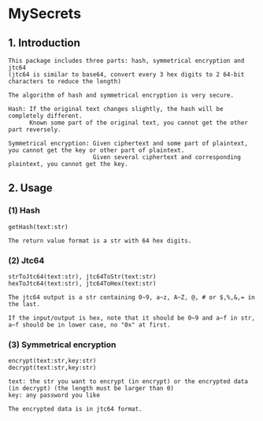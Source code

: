 # MySecrets

## 1. Introduction

    This package includes three parts: hash, symmetrical encryption and jtc64
    (jtc64 is similar to base64, convert every 3 hex digits to 2 64-bit characters to reduce the length)
    
    The algorithm of hash and symmetrical encryption is very secure.
    
    Hash: If the original text changes slightly, the hash will be completely different.
          Known some part of the original text, you cannot get the other part reversely.

    Symmetrical encryption: Given ciphertext and some part of plaintext, you cannot get the key or other part of plaintext.
                            Given several ciphertext and corresponding plaintext, you cannot get the key.
    
## 2. Usage
    
### (1) Hash

    getHash(text:str)
    
    The return value format is a str with 64 hex digits.
    
### (2) Jtc64

    strToJtc64(text:str), jtc64ToStr(text:str)
    hexToJtc64(text:str), jtc64ToHex(text:str)
    
    The jtc64 output is a str containing 0~9, a~z, A~Z, @, # or $,%,&,= in the last.
    
    If the input/output is hex, note that it should be 0~9 and a~f in str, a~f should be in lower case, no "0x" at first.
    
### (3) Symmetrical encryption

    encrypt(text:str,key:str)
    decrypt(text:str,key:str)
    
    text: the str you want to encrypt (in encrypt) or the encrypted data (in decrypt) (the length must be larger than 0)
    key: any password you like
    
    The encrypted data is in jtc64 format.

